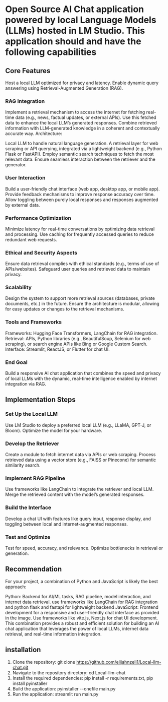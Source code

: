 # Open Source AI Chat application powered by local Language Models (LLMs) hosted in LM Studio. This application should and have the following capabilities

## Core Features

Host a local LLM optimized for privacy and latency.
Enable dynamic query answering using Retrieval-Augmented Generation (RAG).

### RAG Integration

Implement a retrieval mechanism to access the internet for fetching real-time data (e.g., news, factual updates, or external APIs).
Use this fetched data to enhance the local LLM’s generated responses.
Combine retrieved information with LLM-generated knowledge in a coherent and contextually accurate way.
Architecture:

Local LLM to handle natural language generation.
A retrieval layer for web scraping or API querying, integrated via a lightweight backend (e.g., Python Flask or FastAPI).
Employ semantic search techniques to fetch the most relevant data.
Ensure seamless interaction between the retriever and the generator.

### User Interaction

Build a user-friendly chat interface (web app, desktop app, or mobile app).
Provide feedback mechanisms to improve response accuracy over time.
Allow toggling between purely local responses and responses augmented by external data.

### Performance Optimization

Minimize latency for real-time conversations by optimizing data retrieval and processing.
Use caching for frequently accessed queries to reduce redundant web requests.

### Ethical and Security Aspects

Ensure data retrieval complies with ethical standards (e.g., terms of use of APIs/websites).
Safeguard user queries and retrieved data to maintain privacy.

### Scalability

Design the system to support more retrieval sources (databases, private documents, etc.) in the future.
Ensure the architecture is modular, allowing for easy updates or changes to the retrieval mechanisms.

### Tools and Frameworks

Frameworks: Hugging Face Transformers, LangChain for RAG integration.
Retrieval: APIs, Python libraries (e.g., BeautifulSoup, Selenium for web scraping), or search engine APIs like Bing or Google Custom Search.
Interface: Streamlit, ReactJS, or Flutter for chat UI.

### End Goal

Build a responsive AI chat application that combines the speed and privacy of local LLMs with the dynamic, real-time intelligence enabled by internet integration via RAG.

## Implementation Steps

### Set Up the Local LLM

Use LM Studio to deploy a preferred local LLM (e.g., LLaMA, GPT-J, or Bloom).
Optimize the model for your hardware.

### Develop the Retriever

Create a module to fetch internet data via APIs or web scraping.
Process retrieved data using a vector store (e.g., FAISS or Pinecone) for semantic similarity search.

### Implement RAG Pipeline

Use frameworks like LangChain to integrate the retriever and local LLM.
Merge the retrieved content with the model’s generated responses.

### Build the Interface

Develop a chat UI with features like query input, response display, and toggling between local and internet-augmented responses.

### Test and Optimize

Test for speed, accuracy, and relevance.
Optimize bottlenecks in retrieval or generation.

## Recommendation

For your project, a combination of Python and JavaScript is likely the best approach:

Python: Backend for AI/ML tasks, RAG pipeline, model interaction, and internet data retrieval. use frameworks like LangChain for RAG integration and python flask and fastapi for lightweight backend
JavaScript: Frontend development for a responsive and user-friendly chat interface as provided in the image. Use frameworks like vite.js, Next.js for chat UI development.
This combination provides a robust and efficient solution for building an AI chat application that leverages the power of local LLMs, internet data retrieval, and real-time information integration.

## installation

1. Clone the repository: git clone <https://github.com/elijahnzeli1/Local-llm-chat.git>
2. Navigate to the repository directory: cd Local-llm-chat
3. Install the required dependencies: pip install -r requirements.txt,
   pip install pyinstaller
4. Build the application: pyinstaller --onefile main.py
5. Run the application: streamlit run main.py
